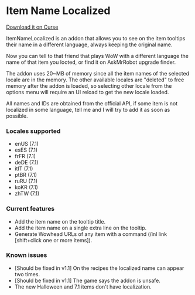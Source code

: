 # Item Name Localized

[Download it on Curse](https://mods.curse.com/addons/wow/item-name-localized)

ItemNameLocalized is an addon that allows you to see on the item tooltips their name in a different language, always keeping the original name.

Now you can tell to that friend that plays WoW with a different language the name of that item you looted, or find it on AskMrRobot upgrade finder.

The addon uses 20~MB of memory since all the item names of the selected locale are in the memory. The other available locales are "deleted" to free memory after the addon is loaded, so selecting other locale from the options menu will require an UI reload to get the new locale loaded.

All names and IDs are obtained from the official API, if some item is not localized in some language, tell me and I will try to add it as soon as possible.

### Locales supported
* enUS (7.1)
* esES (7.1)
* frFR (7.1)
* deDE (7.1)
* itIT (7.1)
* ptBR (7.1)
* ruRU (7.1)
* koKR (7.1)
* zhTW (7.1)

### Current features
* Add the item name on the tooltip title.
* Add the item name on a single extra line on the tooltip.
* Generate Wowhead URLs of any item with a command (/inl link [shift+click one or more items]).

### Known issues
* [Should be fixed in v1.1] On the recipes the localized name can appear two times.
* [Should be fixed in v1.1] The game says the addon is unsafe.
* The new Halloween and 7.1 items don't have localization.